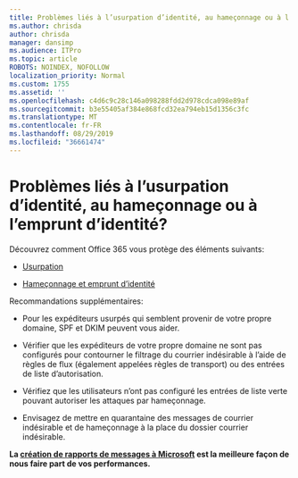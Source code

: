 ```yaml
---
title: Problèmes liés à l’usurpation d’identité, au hameçonnage ou à l’emprunt d’identité?
ms.author: chrisda
author: chrisda
manager: dansimp
ms.audience: ITPro
ms.topic: article
ROBOTS: NOINDEX, NOFOLLOW
localization_priority: Normal
ms.custom: 1755
ms.assetid: ''
ms.openlocfilehash: c4d6c9c28c146a098288fdd2d978cdca098e89af
ms.sourcegitcommit: b3e55405af384e868fcd32ea794eb15d1356c3fc
ms.translationtype: MT
ms.contentlocale: fr-FR
ms.lasthandoff: 08/29/2019
ms.locfileid: "36661474"
---
```

# <a name="issues-with-spoofing-phishing-or-impersonation"></a>Problèmes liés à l’usurpation d’identité, au hameçonnage ou à l’emprunt d’identité?

Découvrez comment Office 365 vous protège des éléments suivants:

- [Usurpation](https://docs.microsoft.com/office365/securitycompliance/anti-spoofing-protection)

- [Hameçonnage et emprunt d’identité](https://docs.microsoft.com/office365/securitycompliance/atp-anti-phishing)

Recommandations supplémentaires:

- Pour les expéditeurs usurpés qui semblent provenir de votre propre domaine, SPF et DKIM peuvent vous aider.

- Vérifier que les expéditeurs de votre propre domaine ne sont pas configurés pour contourner le filtrage du courrier indésirable à l’aide de règles de flux (également appelées règles de transport) ou des entrées de liste d’autorisation.

- Vérifiez que les utilisateurs n’ont pas configuré les entrées de liste verte pouvant autoriser les attaques par hameçonnage.

- Envisagez de mettre en quarantaine des messages de courrier indésirable et de hameçonnage à la place du dossier courrier indésirable.

**La [création de rapports de messages à Microsoft](https://support.office.com/article/b5caa9f1-cdf3-4443-af8c-ff724ea719d2) est la meilleure façon de nous faire part de vos performances.**
